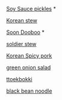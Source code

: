 [Soy Sauce pickles](soy_sauce_pickles.md) *

[Korean stew](Korean%20Stew.md)

[Soon Dooboo](soondooboo.md) *

[soldier stew](soldier_stew.md)

[Korean Spicy pork](Korean%20Spicy%20Pork.md)

[green onion salad](green_onion_salad.md)

[ttoekbokki](ttoekbokki.md)

[black bean noodle](black_bean_noodles.md)